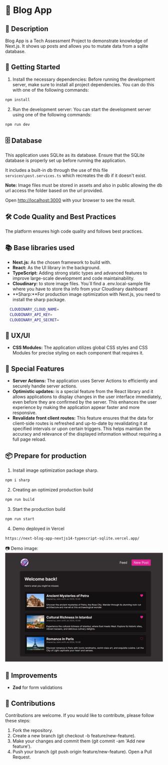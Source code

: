# 📱 Blog App

## 📝 Description

Blog App is a Tech Assessment Project to demonstrate knowledge of Next.js. It shows up posts and allows you to mutate data from a sqlite database.

## 🚀 Getting Started

1. Install the necessary dependencies: Before running the development server, make sure to install all project dependencies. You can do this with one of the following commands:

```bash
npm install
```

2. Run the development server: You can start the development server using one of the following commands:

```bash
npm run dev
```

## 🗄️ Database

This application uses SQLite as its database. Ensure that the SQLite database is properly set up before running the application.

It includes a built-in db through the use of this file `services\post.services.ts` which recreates the db if it doesn't exist.

**Note:** Image files must be stored in assets and also in public allowing the db url access the folder based on the url provided.

Open [http://localhost:3000](http://localhost:3000) with your browser to see the result.

## 🛠️ Code Quality and Best Practices

The platform ensures high code quality and follows best practices.

## 📚 Base libraries used

- **Next.js:** As the chosen framework to build with.
- **React:** As the UI library in the background.
- **TypeScript:** Adding strong static types and advanced features to improve large-scale development and code maintainability.
- **Cloudinary:** to store image files.
  You´ll find a .env.local-sample file where you have to store tha info from your Cloudinary dashboard
- **Sharp:**For production image optimization with Next.js, you need to install the sharp package.

```bash
  CLOUDINARY_CLOUD_NAME=
  CLOUDINARY_API_KEY=
  CLOUDINARY_API_SECRET=
```

## 🎨 UX/UI

- **CSS Modules:** The application utilizes global CSS styles and CSS Modules for precise styling on each component that requires it.

## 🌟 Special Features

- **Server Actions:** The application uses Server Actions to efficiently and securely handle server actions.
- **Optimistic updates:** is a special feature from the React library and it allows applications to display changes in the user interface immediately, even before they are confirmed by the server. This enhances the user experience by making the application appear faster and more responsive.
- **Revalidate front client routes:** This feature ensures that the data for client-side routes is refreshed and up-to-date by revalidating it at specified intervals or upon certain triggers. This helps maintain the accuracy and relevance of the displayed information without requiring a full page reload.

## 📦 Prepare for production

1. Install image optimization package sharp.

```bash
npm i sharp
```

2. Creating an optimized production build

```bash
npm run build
```

3. Start the production build

```bash
npm run start
```

4. Demo deployed in Vercel

```bash
https://next-blog-app-nextjs14-typescript-sqlite.vercel.app/
```

📷 Demo image:
![demo_next-blog](./assets/images/demo.jpg)

## 🚀 Improvements

- **Zod** for form validations

## 🤝 Contributions

Contributions are welcome. If you would like to contribute, please follow these steps:

1. Fork the repository.
2. Create a new branch (git checkout -b feature/new-feature).
3. Make your changes and commit them (git commit -am 'Add new feature').
4. Push your branch (git push origin feature/new-feature).
   Open a Pull Request.
